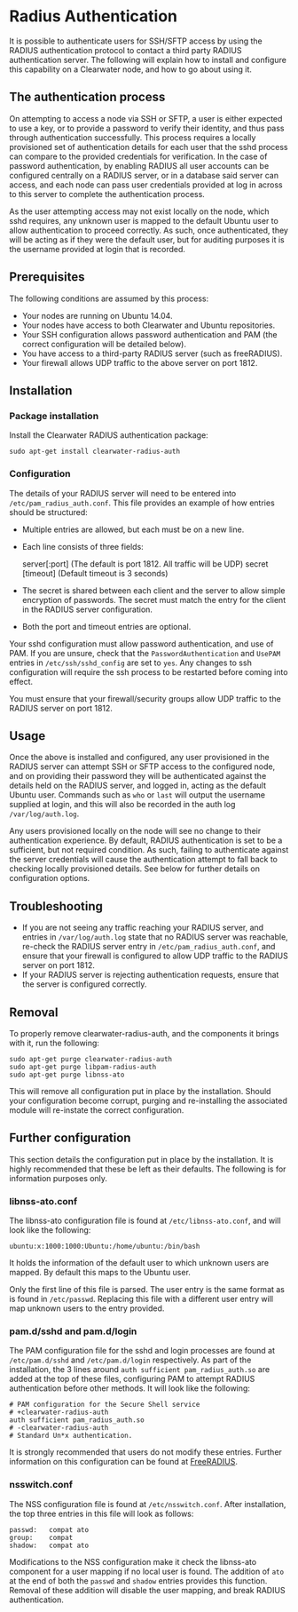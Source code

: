 # Radius Authentication

It is possible to authenticate users for SSH/SFTP access by using the RADIUS authentication protocol to contact a third party RADIUS authentication server. The following will explain how to install and configure this capability on a Clearwater node, and how to go about using it. 

## The authentication process

On attempting to access a node via SSH or SFTP, a user is either expected to use a key, or to provide a password to verify their identity, and thus pass through authentication successfully. This process requires a locally provisioned set of authentication details for each user that the sshd process can compare to the provided credentials for verification. In the case of password authentication, by enabling RADIUS all user accounts can be configured centrally on a RADIUS server, or in a database said server can access, and each node can pass user credentials provided at log in across to this server to complete the authentication process.

As the user attempting access may not exist locally on the node, which sshd requires, any unknown user is mapped to the default Ubuntu user to allow authentication to proceed correctly. As such, once authenticated, they will be acting as if they were the default user, but for auditing purposes it is the username provided at login that is recorded.

## Prerequisites

The following conditions are assumed by this process:

* Your nodes are running on Ubuntu 14.04.
* Your nodes have access to both Clearwater and Ubuntu repositories.
* Your SSH configuration allows password authentication and PAM (the correct configuration will be detailed below).
* You have access to a third-party RADIUS server (such as freeRADIUS).
* Your firewall allows UDP traffic to the above server on port 1812.

## Installation

### Package installation

Install the Clearwater RADIUS authentication package:

    sudo apt-get install clearwater-radius-auth

### Configuration

The details of your RADIUS server will need to be entered into `/etc/pam_radius_auth.conf`. This file provides an example of how entries should be structured:
* Multiple entries are allowed, but each must be on a new line.
* Each line consists of three fields:

    server[:port] (The default is port 1812. All traffic will be UDP)
    secret
    [timeout] (Default timeout is 3 seconds)

* The secret is shared between each client and the server to allow simple encryption of passwords. The secret must match the entry for the client in the RADIUS server configuration.
* Both the port and timeout entries are optional.

Your sshd configuration must allow password authentication, and use of PAM. If you are unsure, check that the `PasswordAuthentication` and `UsePAM` entries in `/etc/ssh/sshd_config` are set to `yes`. Any changes to ssh configuration will require the ssh process to be restarted before coming into effect.

You must ensure that your firewall/security groups allow UDP traffic to the RADIUS server on port 1812. 

## Usage

Once the above is installed and configured, any user provisioned in the RADIUS server can attempt SSH or SFTP access to the configured node, and on providing their password they will be authenticated against the details held on the RADIUS server, and logged in, acting as the default Ubuntu user. Commands such as `who` or `last` will output the username supplied at login, and this will also be recorded in the auth log `/var/log/auth.log`.

Any users provisioned locally on the node will see no change to their authentication experience. By default, RADIUS authentication is set to be a sufficient, but not required condition. As such, failing to authenticate against the server credentials will cause the authentication attempt to fall back to checking locally provisioned details. See below for further details on configuration options.

## Troubleshooting

* If you are not seeing any traffic reaching your RADIUS server, and entries in `/var/log/auth.log` state that no RADIUS server was reachable, re-check the RADIUS server entry in `/etc/pam_radius_auth.conf`, and ensure that your firewall is configured to allow UDP traffic to the RADIUS server on port 1812.
* If your RADIUS server is rejecting authentication requests, ensure that the server is configured correctly. 

## Removal

To properly remove clearwater-radius-auth, and the components it brings with it, run the following:

    sudo apt-get purge clearwater-radius-auth
    sudo apt-get purge libpam-radius-auth
    sudo apt-get purge libnss-ato

This will remove all configuration put in place by the installation. Should your configuration become corrupt, purging and re-installing the associated module will re-instate the correct configuration.

## Further configuration

This section details the configuration put in place by the installation. It is highly recommended that these be left as their defaults. The following is for information purposes only.

### libnss-ato.conf

The libnss-ato configuration file is found at `/etc/libnss-ato.conf`, and will look like the following:

    ubuntu:x:1000:1000:Ubuntu:/home/ubuntu:/bin/bash

It holds the information of the default user to which unknown users are mapped. By default this maps to the Ubuntu user.

Only the first line of this file is parsed. The user entry is the same format as is found in `/etc/passwd`. Replacing this file with a different user entry will map unknown users to the entry provided.

### pam.d/sshd and pam.d/login

The PAM configuration file for the sshd and login processes are found at `/etc/pam.d/sshd` and `/etc/pam.d/login` respectively. As part of the installation, the 3 lines around `auth sufficient pam_radius_auth.so` are added at the top of these files, configuring PAM to attempt RADIUS authentication before other methods. It will look like the following:

    # PAM configuration for the Secure Shell service
    # +clearwater-radius-auth
    auth sufficient pam_radius_auth.so
    # -clearwater-radius-auth
    # Standard Un*x authentication.
    
It is strongly recommended that users do not modify these entries. Further information on this configuration can be found at [FreeRADIUS](http://freeradius.org/pam_radius_auth/).

### nsswitch.conf

The NSS configuration file is found at `/etc/nsswitch.conf`. After installation, the top three entries in this file will look as follows:

    passwd:   compat ato
    group:    compat
    shadow:   compat ato

 Modifications to the NSS configuration make it check the libnss-ato component for a user mapping if no local user is found. The addition of `ato` at the end of both the `passwd` and `shadow` entries provides this function. Removal of these addition will disable the user mapping, and break RADIUS authentication.
